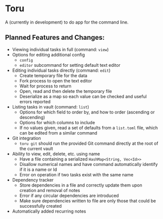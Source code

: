 # Toru

A (currently in development) to do app for the command line.

## Planned Features and Changes:
- Viewing individual tasks in full (command: `view`)
- Options for editing additional config
    - `config`
    - `editor` subcommand for setting default text editor
- Editing individual tasks directly (command: `edit`)
    - Create temporary file for the data
    - Fork process to open the text editor
    - Wait for process to return
    - Open, read and then delete the temporary file
    - Deserialize as a map so each value can be checked and useful errors reported
- Listing tasks in vault (command: `list`)
    - Options for which field to order by, and how to order (ascending or descending)
    - Options for which columns to include
    - If no values given, read a set of defaults from a `list.toml` file, which can be edited from a similar command
- Git integration
    - `toru git` should run the provided Git command directly at the root of the current vault
- Ability to view, edit, delete, etc. using name
    - Have a file containing a serialized `HashMap<String, Vec<Id>>`
    - Disallow numerical names and have command automatically identify if it is a name or Id
    - Error on operation if two tasks exist with the same name
- Dependency tracker
    - Store dependencies in a file and correctly update them upon creation and removal of notes
    - Error if any circular dependencies are introduced
    - Make sure dependencies written to file are only those that could be successfully created
- Automatically added recurring notes
